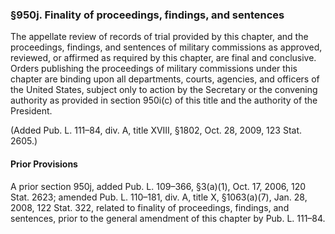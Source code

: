 ### §950j. Finality of proceedings, findings, and sentences ###

The appellate review of records of trial provided by this chapter, and the proceedings, findings, and sentences of military commissions as approved, reviewed, or affirmed as required by this chapter, are final and conclusive. Orders publishing the proceedings of military commissions under this chapter are binding upon all departments, courts, agencies, and officers of the United States, subject only to action by the Secretary or the convening authority as provided in section 950i(c) of this title and the authority of the President.

(Added Pub. L. 111–84, div. A, title XVIII, §1802, Oct. 28, 2009, 123 Stat. 2605.)

#### Prior Provisions ####

A prior section 950j, added Pub. L. 109–366, §3(a)(1), Oct. 17, 2006, 120 Stat. 2623; amended Pub. L. 110–181, div. A, title X, §1063(a)(7), Jan. 28, 2008, 122 Stat. 322, related to finality of proceedings, findings, and sentences, prior to the general amendment of this chapter by Pub. L. 111–84.